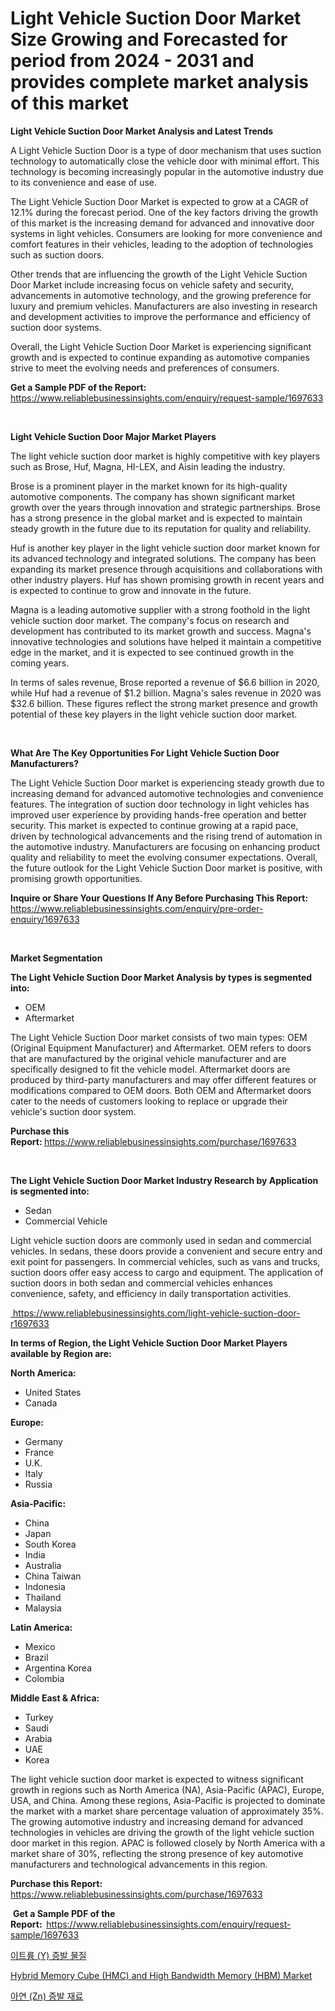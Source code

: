 <p><h1>Light Vehicle Suction Door Market Size Growing and Forecasted for period from 2024 - 2031 and provides complete market analysis of this market</h1></p><p><strong>Light Vehicle Suction Door Market Analysis and Latest Trends</strong></p>
<p><p>A Light Vehicle Suction Door is a type of door mechanism that uses suction technology to automatically close the vehicle door with minimal effort. This technology is becoming increasingly popular in the automotive industry due to its convenience and ease of use.</p><p>The Light Vehicle Suction Door Market is expected to grow at a CAGR of 12.1% during the forecast period. One of the key factors driving the growth of this market is the increasing demand for advanced and innovative door systems in light vehicles. Consumers are looking for more convenience and comfort features in their vehicles, leading to the adoption of technologies such as suction doors.</p><p>Other trends that are influencing the growth of the Light Vehicle Suction Door Market include increasing focus on vehicle safety and security, advancements in automotive technology, and the growing preference for luxury and premium vehicles. Manufacturers are also investing in research and development activities to improve the performance and efficiency of suction door systems.</p><p>Overall, the Light Vehicle Suction Door Market is experiencing significant growth and is expected to continue expanding as automotive companies strive to meet the evolving needs and preferences of consumers.</p></p>
<p><strong>Get a Sample PDF of the Report:&nbsp;</strong> <a href="https://www.reliablebusinessinsights.com/enquiry/request-sample/1697633">https://www.reliablebusinessinsights.com/enquiry/request-sample/1697633</a></p>
<p>&nbsp;</p>
<p><strong>Light Vehicle Suction Door Major Market Players</strong></p>
<p><p>The light vehicle suction door market is highly competitive with key players such as Brose, Huf, Magna, HI-LEX, and Aisin leading the industry. </p><p>Brose is a prominent player in the market known for its high-quality automotive components. The company has shown significant market growth over the years through innovation and strategic partnerships. Brose has a strong presence in the global market and is expected to maintain steady growth in the future due to its reputation for quality and reliability.</p><p>Huf is another key player in the light vehicle suction door market known for its advanced technology and integrated solutions. The company has been expanding its market presence through acquisitions and collaborations with other industry players. Huf has shown promising growth in recent years and is expected to continue to grow and innovate in the future.</p><p>Magna is a leading automotive supplier with a strong foothold in the light vehicle suction door market. The company's focus on research and development has contributed to its market growth and success. Magna's innovative technologies and solutions have helped it maintain a competitive edge in the market, and it is expected to see continued growth in the coming years.</p><p>In terms of sales revenue, Brose reported a revenue of $6.6 billion in 2020, while Huf had a revenue of $1.2 billion. Magna's sales revenue in 2020 was $32.6 billion. These figures reflect the strong market presence and growth potential of these key players in the light vehicle suction door market.</p></p>
<p>&nbsp;</p>
<p><strong>What Are The Key Opportunities For Light Vehicle Suction Door Manufacturers?</strong></p>
<p><p>The Light Vehicle Suction Door market is experiencing steady growth due to increasing demand for advanced automotive technologies and convenience features. The integration of suction door technology in light vehicles has improved user experience by providing hands-free operation and better security. This market is expected to continue growing at a rapid pace, driven by technological advancements and the rising trend of automation in the automotive industry. Manufacturers are focusing on enhancing product quality and reliability to meet the evolving consumer expectations. Overall, the future outlook for the Light Vehicle Suction Door market is positive, with promising growth opportunities.</p></p>
<p><strong>Inquire or Share Your Questions If Any Before Purchasing This Report:</strong> <a href="https://www.reliablebusinessinsights.com/enquiry/pre-order-enquiry/1697633">https://www.reliablebusinessinsights.com/enquiry/pre-order-enquiry/1697633</a></p>
<p>&nbsp;</p>
<p><strong>Market Segmentation</strong></p>
<p><strong>The Light Vehicle Suction Door Market Analysis by types is segmented into:</strong></p>
<p><ul><li>OEM</li><li>Aftermarket</li></ul></p>
<p><p>The Light Vehicle Suction Door market consists of two main types: OEM (Original Equipment Manufacturer) and Aftermarket. OEM refers to doors that are manufactured by the original vehicle manufacturer and are specifically designed to fit the vehicle model. Aftermarket doors are produced by third-party manufacturers and may offer different features or modifications compared to OEM doors. Both OEM and Aftermarket doors cater to the needs of customers looking to replace or upgrade their vehicle's suction door system.</p></p>
<p><strong>Purchase this Report:&nbsp;</strong><a href="https://www.reliablebusinessinsights.com/purchase/1697633">https://www.reliablebusinessinsights.com/purchase/1697633</a></p>
<p>&nbsp;</p>
<p><strong>The Light Vehicle Suction Door Market Industry Research by Application is segmented into:</strong></p>
<p><ul><li>Sedan</li><li>Commercial Vehicle</li></ul></p>
<p><p>Light vehicle suction doors are commonly used in sedan and commercial vehicles. In sedans, these doors provide a convenient and secure entry and exit point for passengers. In commercial vehicles, such as vans and trucks, suction doors offer easy access to cargo and equipment. The application of suction doors in both sedan and commercial vehicles enhances convenience, safety, and efficiency in daily transportation activities.</p></p>
<p><a href="https://www.reliablebusinessinsights.com/light-vehicle-suction-door-r1697633">&nbsp;https://www.reliablebusinessinsights.com/light-vehicle-suction-door-r1697633</a></p>
<p><strong>In terms of Region, the Light Vehicle Suction Door Market Players available by Region are:</strong></p>
<p>
    <p> <strong> North America: </strong>
        <ul>
            <li>United States</li>
            <li>Canada</li>
        </ul>
        </p> 
    <p> <strong> Europe: </strong>
        <ul>
            <li>Germany</li>
            <li>France</li>
            <li>U.K.</li>
            <li>Italy</li>
            <li>Russia</li>
        </ul>
        </p> 
    <p> <strong> Asia-Pacific: </strong>
        <ul>
            <li>China</li>
            <li>Japan</li>
            <li>South Korea</li>
            <li>India</li>
            <li>Australia</li>
            <li>China Taiwan</li>
            <li>Indonesia</li>
            <li>Thailand</li>
            <li>Malaysia</li>
        </ul>
        </p> 
    <p> <strong> Latin America: </strong>
        <ul>
            <li>Mexico</li>
            <li>Brazil</li>
            <li>Argentina Korea</li>
            <li>Colombia</li>
        </ul>
        </p> 
    <p> <strong> Middle East & Africa: </strong>
        <ul>
            <li>Turkey</li>
            <li>Saudi</li>
            <li>Arabia</li>
            <li>UAE</li>
            <li>Korea</li>
        </ul>
    </p>
    </p>
<p><p>The light vehicle suction door market is expected to witness significant growth in regions such as North America (NA), Asia-Pacific (APAC), Europe, USA, and China. Among these regions, Asia-Pacific is projected to dominate the market with a market share percentage valuation of approximately 35%. The growing automotive industry and increasing demand for advanced technologies in vehicles are driving the growth of the light vehicle suction door market in this region. APAC is followed closely by North America with a market share of 30%, reflecting the strong presence of key automotive manufacturers and technological advancements in this region.</p></p>
<p><strong>Purchase this Report: </strong><a href="https://www.reliablebusinessinsights.com/purchase/1697633">https://www.reliablebusinessinsights.com/purchase/1697633</a></p>
<p>&nbsp;<strong>Get a Sample PDF of the Report:&nbsp;&nbsp;</strong><a href="https://www.reliablebusinessinsights.com/enquiry/request-sample/1697633">https://www.reliablebusinessinsights.com/enquiry/request-sample/1697633</a></p>
<p><strong></strong></p>
<p><p><a href="https://github.com/vanessagrant665567/Market-Research-Report-List-1/blob/main/530075193823.md">이트륨 (Y) 증발 물질</a></p><p><a href="https://issuu.com/reportprime-2/docs/hybrid-memory-cube-hmc-and-high-ban_43e5d82643b5f9">Hybrid Memory Cube (HMC) and High Bandwidth Memory (HBM) Market</a></p><p><a href="https://github.com/rrmadityapu/Market-Research-Report-List-1/blob/main/654443493824.md">아연 (Zn) 증발 재료</a></p></p>